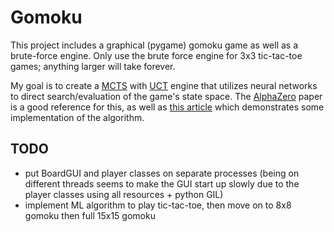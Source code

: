 # Gomoku

This project includes a graphical (pygame) gomoku game as well as a brute-force engine. Only use the brute force engine for 3x3 tic-tac-toe games; anything larger will take forever.

My goal is to create a [MCTS](https://en.wikipedia.org/wiki/Monte_Carlo_tree_search) with [UCT](https://www.chessprogramming.org/UCT) engine that utilizes neural networks to direct search/evaluation of the game's state space. The [AlphaZero](https://arxiv.org/pdf/1712.01815.pdf) paper is a good reference for this, as well as [this article](https://nikcheerla.github.io/deeplearningschool/2018/01/01/AlphaZero-Explained/) which demonstrates some implementation of the algorithm.

## TODO
- put BoardGUI and player classes on separate processes (being on different threads seems to make the GUI start up slowly due to the player classes using all resources + python GIL)
- implement ML algorithm to play tic-tac-toe, then move on to 8x8 gomoku then full 15x15 gomoku

